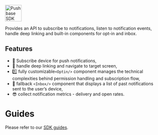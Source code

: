 <p>
  <a href="https://docs.pushbase.dev/">
    <img
      src="https://res.cloudinary.com/durdjcr9c/image/upload/v1750980272/logo-wordmark_00.38.22_k659et.png"
      alt="Pushbase SDK"
      height="54" />
  </a>
</p>

Provides an API to subscribe to notifications, listen to notification events, handle deep linking and built-in components for opt-in and inbox.

## Features

- 📣 Subscribe device for push notifications,
- 🔁 handle deep linking and navigate to target screen,
- 1️⃣ fully customizable`<Optin/>` component manages the technical complexities behind permission handling and subscription flow,
- 📲 fallback `<Inbox/>` component that displays a list of past notifications sent to the user’s device,
- 😎 collect notification metrics - delivery and open rates.

# Guides

Please refer to our [SDK guides](https://docs.pushbase.dev/).
